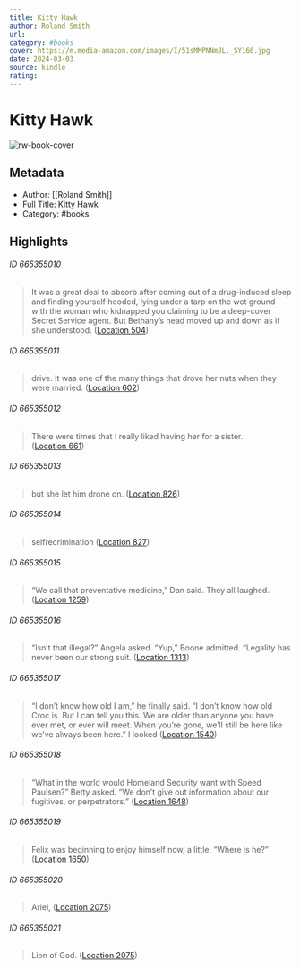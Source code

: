 ```yaml
---
title: Kitty Hawk
author: Roland Smith
url: 
category: #books
cover: https://m.media-amazon.com/images/I/51sMMPNNmJL._SY160.jpg
date: 2024-03-03
source: kindle
rating:
---
```

# Kitty Hawk

![rw-book-cover](https://m.media-amazon.com/images/I/51sMMPNNmJL._SY160.jpg)

## Metadata
- Author: [[Roland Smith]]
- Full Title: Kitty Hawk
- Category: #books

## Highlights
###### ID 665355010
> It was a great deal to absorb after coming out of a drug-induced sleep and finding yourself hooded, lying under a tarp on the wet ground with the woman who kidnapped you claiming to be a deep-cover Secret Service agent. But Bethany’s head moved up and down as if she understood. ([Location 504](https://readwise.io/to_kindle?action=open&asin=B00CWTRDDY&location=504))
    
###### ID 665355011
> drive. It was one of the many things that drove her nuts when they were married. ([Location 602](https://readwise.io/to_kindle?action=open&asin=B00CWTRDDY&location=602))
    
###### ID 665355012
> There were times that I really liked having her for a sister. ([Location 661](https://readwise.io/to_kindle?action=open&asin=B00CWTRDDY&location=661))
    
###### ID 665355013
> but she let him drone on. ([Location 826](https://readwise.io/to_kindle?action=open&asin=B00CWTRDDY&location=826))
    
###### ID 665355014
> selfrecrimination ([Location 827](https://readwise.io/to_kindle?action=open&asin=B00CWTRDDY&location=827))
    
###### ID 665355015
> “We call that preventative medicine,” Dan said. They all laughed. ([Location 1259](https://readwise.io/to_kindle?action=open&asin=B00CWTRDDY&location=1259))
    
###### ID 665355016
> “Isn’t that illegal?” Angela asked. “Yup,” Boone admitted. “Legality has never been our strong suit. ([Location 1313](https://readwise.io/to_kindle?action=open&asin=B00CWTRDDY&location=1313))
    
###### ID 665355017
> “I don’t know how old I am,” he finally said. “I don’t know how old Croc is. But I can tell you this. We are older than anyone you have ever met, or ever will meet. When you’re gone, we’ll still be here like we’ve always been here.” I looked ([Location 1540](https://readwise.io/to_kindle?action=open&asin=B00CWTRDDY&location=1540))
    
###### ID 665355018
> “What in the world would Homeland Security want with Speed Paulsen?” Betty asked. “We don’t give out information about our fugitives, or perpetrators.” ([Location 1648](https://readwise.io/to_kindle?action=open&asin=B00CWTRDDY&location=1648))
    
###### ID 665355019
> Felix was beginning to enjoy himself now, a little. “Where is he?” ([Location 1650](https://readwise.io/to_kindle?action=open&asin=B00CWTRDDY&location=1650))
    
###### ID 665355020
> Ariel, ([Location 2075](https://readwise.io/to_kindle?action=open&asin=B00CWTRDDY&location=2075))
    
###### ID 665355021
> Lion of God. ([Location 2075](https://readwise.io/to_kindle?action=open&asin=B00CWTRDDY&location=2075))
    
